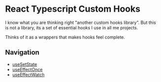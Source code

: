 # React Typescript Custom Hooks

I know what you are thinking right "another custom hooks library". But this is not a library,
its a set of essential hooks I use in all me projects.

Thinks of it as a wrappers that makes hooks feel complete.

## Navigation

- [useSetState](./docs/useSetState.md)
- [useEffectOnce](./docs/useEffectOnce.md)
- [useEffectWatch](./docs/useEffectWatch.md)
